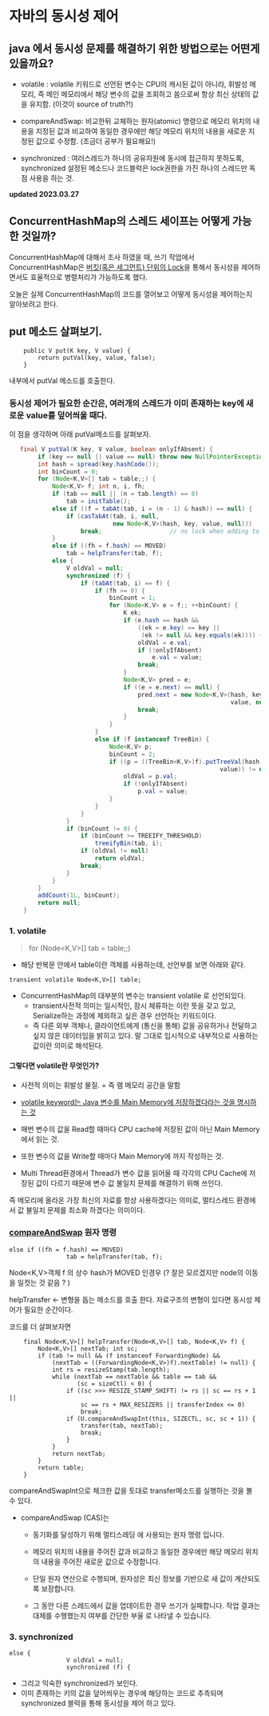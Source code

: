 # 자바의 동시성 제어

## java 에서 동시성 문제를 해결하기 위한 방법으로는 어떤게 있을까요?

- volatile : volatile 키워드로 선언된 변수는 CPU의 캐시된 값이 아니라, 휘발성 메모리, 즉 메인 메모리에서 해당 변수의 값을 조회하고 씀으로써 항상 최신 상태의 값을 유지함. (이것이 source of truth?!)

- compareAndSwap: 비교한뒤 교체하는 원자(atomic) 명령으로 메모리 위치의 내용을 지정된 값과 비교하여 동일한 경우에만 해당 메모리 위치의 내용을 새로운 지정된 값으로 수정함. (조금더 공부가 필요해요!)

- synchronized : 여러스레드가 하나의 공유자원에 동시에 접근하지 못하도록, synchronized 설정된 메소드나 코드블럭은 lock권한을 가진 하나의 스레드만 독점 사용을 하는 것.

**updated 2023.03.27**

## ConcurrentHashMap의 스레드 세이프는 어떻게 가능한 것일까?

ConcurrentHashMap에 대해서 조사 하였을 때, 쓰기 작업에서 ConcurrentHashMap은 [버킷(혹은 세그먼트) 단위의 Lock](https://devlog-wjdrbs96.tistory.com/269)을 통해서 동시성을 제어하면서도 효율적으로 병렬처리가 가능하도록 했다.

오늘은 실제 ConcurrentHashMap의 코드를 열어보고 어떻게 동시성을 제어하는지 알아보려고 한다.

## put 메소드 살펴보기.

```
    public V put(K key, V value) {
        return putVal(key, value, false);
    }
```

내부에서 putVal 메소드를 호출한다.

### 동시성 제어가 필요한 순간은, 여러개의 스레드가 이미 존재하는 key에 새로운 value를 덮어씌울 때다.

이 점을 생각하며 아래 putVal메소드를 살펴보자.

```Java
   final V putVal(K key, V value, boolean onlyIfAbsent) {
        if (key == null || value == null) throw new NullPointerException();
        int hash = spread(key.hashCode());
        int binCount = 0;
        for (Node<K,V>[] tab = table;;) {
            Node<K,V> f; int n, i, fh;
            if (tab == null || (n = tab.length) == 0)
                tab = initTable();
            else if ((f = tabAt(tab, i = (n - 1) & hash)) == null) {
                if (casTabAt(tab, i, null,
                             new Node<K,V>(hash, key, value, null)))
                    break;                   // no lock when adding to empty bin
            }
            else if ((fh = f.hash) == MOVED)
                tab = helpTransfer(tab, f);
            else {
                V oldVal = null;
                synchronized (f) {
                    if (tabAt(tab, i) == f) {
                        if (fh >= 0) {
                            binCount = 1;
                            for (Node<K,V> e = f;; ++binCount) {
                                K ek;
                                if (e.hash == hash &&
                                    ((ek = e.key) == key ||
                                     (ek != null && key.equals(ek)))) {
                                    oldVal = e.val;
                                    if (!onlyIfAbsent)
                                        e.val = value;
                                    break;
                                }
                                Node<K,V> pred = e;
                                if ((e = e.next) == null) {
                                    pred.next = new Node<K,V>(hash, key,
                                                              value, null);
                                    break;
                                }
                            }
                        }
                        else if (f instanceof TreeBin) {
                            Node<K,V> p;
                            binCount = 2;
                            if ((p = ((TreeBin<K,V>)f).putTreeVal(hash, key,
                                                           value)) != null) {
                                oldVal = p.val;
                                if (!onlyIfAbsent)
                                    p.val = value;
                            }
                        }
                    }
                }
                if (binCount != 0) {
                    if (binCount >= TREEIFY_THRESHOLD)
                        treeifyBin(tab, i);
                    if (oldVal != null)
                        return oldVal;
                    break;
                }
            }
        }
        addCount(1L, binCount);
        return null;
    }
```

### 1. volatile

> for (Node<K,V>[] tab = table;;)

- 해당 반복문 안에서 table이란 객체를 사용하는데, 선언부를 보면 아래와 같다.

```
transient volatile Node<K,V>[] table;
```

- ConcurrentHashMap의 대부분의 변수는 transient volatile 로 선언되있다.
  - transient사전적 의미는 일시적인, 잠시 체류하는 이란 뜻을 갖고 있고, Serialize하는 과정에 제외하고 싶은 경우 선언하는 키워드이다.
  - 즉 다른 외부 객체나, 클라이언트에게 (통신을 통해) 값을 공유하거나 전달하고 싶지 않은 데이터임을 밝히고 있다. 말 그대로 임시적으로 내부적으로 사용하는 값이란 의미로 해석된다.

#### 그렇다면 volatile란 무엇인가?

- 사전적 의미는 휘발성 물질. = 즉 램 메모리 공간을 말함
- [volatile keyword는 Java 변수를 Main Memory에 저장하겠다라는 것을 명시하는 것](https://nesoy.github.io/articles/2018-06/Java-volatile)

- 매번 변수의 값을 Read할 때마다 CPU cache에 저장된 값이 아닌 Main Memory에서 읽는 것.

- 또한 변수의 값을 Write할 때마다 Main Memory에 까지 작성하는 것.

- Multi Thread환경에서 Thread가 변수 값을 읽어올 때 각각의 CPU Cache에 저장된 값이 다르기 때문에 변수 값 불일치 문제를 해결하기 위해 쓰인다.

즉 메모리에 올라온 가장 최신의 자료를 항상 사용하겠다는 의미로, 멀티스레드 환경에서 값 불일치 문제를 최소화 하겠다는 의미이다.

### [compareAndSwap](https://en.wikipedia.org/wiki/Compare-and-swap) 원자 명령

```
else if ((fh = f.hash) == MOVED)
                tab = helpTransfer(tab, f);
```

Node<K,V>객체 f 의 상수 hash가 MOVED 인경우 (? 잘은 모르겠지만 node의 이동을 일컷는 것 같음 ? )

helpTransfer <- 변형을 돕는 메소드를 호출 한다. 자료구조의 변형이 있다면 동시성 제어가 필요한 순간이다.

코드를 더 살펴보자면

```
    final Node<K,V>[] helpTransfer(Node<K,V>[] tab, Node<K,V> f) {
        Node<K,V>[] nextTab; int sc;
        if (tab != null && (f instanceof ForwardingNode) &&
            (nextTab = ((ForwardingNode<K,V>)f).nextTable) != null) {
            int rs = resizeStamp(tab.length);
            while (nextTab == nextTable && table == tab &&
                   (sc = sizeCtl) < 0) {
                if ((sc >>> RESIZE_STAMP_SHIFT) != rs || sc == rs + 1 ||
                    sc == rs + MAX_RESIZERS || transferIndex <= 0)
                    break;
                if (U.compareAndSwapInt(this, SIZECTL, sc, sc + 1)) {
                    transfer(tab, nextTab);
                    break;
                }
            }
            return nextTab;
        }
        return table;
    }
```

compareAndSwapInt으로 체크한 값을 토대로 transfer메소드를 실행하는 것을 볼 수 있다.

- compareAndSwap (CAS)는

  - 동기화를 달성하기 위해 멀티스레딩 에 사용되는 원자 명령 입니다.
  - 메모리 위치의 내용을 주어진 값과 비교하고 동일한 경우에만 해당 메모리 위치의 내용을 주어진 새로운 값으로 수정합니다.

  - 단일 원자 연산으로 수행되며, 원자성은 최신 정보를 기반으로 새 값이 계산되도록 보장합니다.
  - 그 동안 다른 스레드에서 값을 업데이트한 경우 쓰기가 실패합니다. 작업 결과는 대체를 수행했는지 여부를 간단한 부울 로 나타낼 수 있습니다.

### 3. synchronized

```
else {
                V oldVal = null;
                synchronized (f) {
```

- 그리고 익숙한 synchronized가 보인다.
- 이미 존재하는 키의 값을 덮어씌우는 경우에 해당하는 코드로 추측되며 synchronized 블럭을 통해 동시성을 제어 하고 있다.

